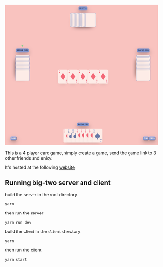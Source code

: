  ![gameplay screenshot](https://github.com/Nishad-Sharma/big-two-server/blob/main/screenshot.png)

This is a 4 player card game, simply create a game, send the game link to 3 other friends and enjoy.

It's hosted at the following [website](https://big-two-client.onrender.com)


## Running big-two server and client

build the server in the root directory

```
yarn
```

then run the server

```
yarn run dev
```

build the client in the `client` directory

```
yarn
```

then run the client

```
yarn start
```
